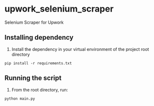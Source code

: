 # upwork_selenium_scraper
Selenium Scraper for Upwork

## Installing dependency
1. Install the dependency in your virtual environment of the project root directory
```
pip install -r requirements.txt
```

## Running the script
1. From the root directory, run:
```
python main.py
```

